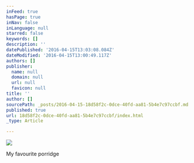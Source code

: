 ```yaml
---
inFeed: true
hasPage: true
inNav: false
inLanguage: null
starred: false
keywords: []
description: ''
datePublished: '2016-04-15T13:03:08.084Z'
dateModified: '2016-04-15T13:00:49.117Z'
authors: []
publisher:
  name: null
  domain: null
  url: null
  favicon: null
title: ''
author: []
sourcePath: _posts/2016-04-15-18d58f2c-0dce-40fd-aa81-5b4e7c97ccbf.md
published: true
url: 18d58f2c-0dce-40fd-aa81-5b4e7c97ccbf/index.html
_type: Article

---
```

![](https://the-grid-user-content.s3-us-west-2.amazonaws.com/a66f43e1-1095-4936-a3a4-f6c1ab9ef671.jpg)

My favourite porridge